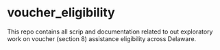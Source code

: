 # voucher_eligibility
This repo contains all scrip and documentation related to out exploratory work on voucher (section 8) assistance eligibility across Delaware. 
